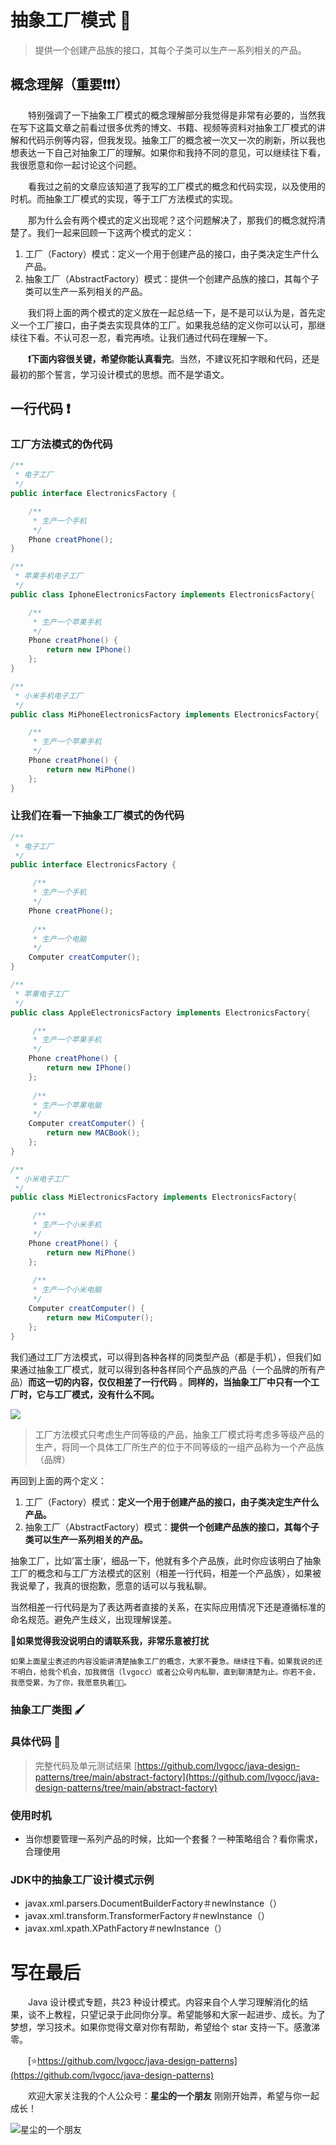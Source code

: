 # 抽象工厂模式 🌉

> 提供一个创建产品族的接口，其每个子类可以生产一系列相关的产品。



## 概念理解（重要❗❗❗）



　　特别强调了一下抽象工厂模式的概念理解部分我觉得是非常有必要的，当然我在写下这篇文章之前看过很多优秀的博文、书籍、视频等资料对抽象工厂模式的讲解和代码示例等内容，但我发现。抽象工厂的概念被一次又一次的刷新，所以我也想表达一下自己对抽象工厂的理解。如果你和我持不同的意见，可以继续往下看，我很愿意和你一起讨论这个问题。



　　看我过之前的文章应该知道了我写的工厂模式的概念和代码实现，以及使用的时机。而抽象工厂模式的实现，等于工厂方法模式的实现。



　　那为什么会有两个模式的定义出现呢？这个问题解决了，那我们的概念就捋清楚了。我们一起来回顾一下这两个模式的定义：

1. 工厂（Factory）模式：定义一个用于创建产品的接口，由子类决定生产什么产品。
2. 抽象工厂（AbstractFactory）模式：提供一个创建产品族的接口，其每个子类可以生产一系列相关的产品。

　　我们将上面的两个模式的定义放在一起总结一下，是不是可以认为是，首先定义一个工厂接口，由子类去实现具体的工厂。如果我总结的定义你可以认可，那继续往下看。不认可忍一忍，看完再喷。让我们通过代码在理解一下。



　　**❗下面内容很关键，希望你能认真看完**。当然，不建议死扣字眼和代码，还是最初的那个誓言，学习设计模式的思想。而不是学语文。



## 一行代码 ❗



### 工厂方法模式的伪代码

```java
/**
 * 电子工厂
 */
public interface ElectronicsFactory {

    /**
     * 生产一个手机
     */
    Phone creatPhone();
}
```



```java
/**
 * 苹果手机电子工厂
 */
public class IphoneElectronicsFactory implements ElectronicsFactory{

    /**
     * 生产一个苹果手机
     */
    Phone creatPhone() {
        return new IPhone()
    };
}
```



```java
/**
 * 小米手机电子工厂
 */
public class MiPhoneElectronicsFactory implements ElectronicsFactory{

    /**
     * 生产一个苹果手机
     */
    Phone creatPhone() {
        return new MiPhone()
    };
}
```



### 让我们在看一下抽象工厂模式的伪代码

```java
/**
 * 电子工厂
 */
public interface ElectronicsFactory {

     /**
     * 生产一个手机
     */
    Phone creatPhone();
    
     /**
     * 生产一个电脑
     */
    Computer creatComputer();
}
```



```java
/**
 * 苹果电子工厂
 */
public class AppleElectronicsFactory implements ElectronicsFactory{

     /**
     * 生产一个苹果手机
     */
    Phone creatPhone() {
        return new IPhone()
    };
    
     /**
     * 生产一个苹果电脑
     */
    Computer creatComputer() {
        return new MACBook();
    };
}
```



```java
/**
 * 小米电子工厂
 */
public class MiElectronicsFactory implements ElectronicsFactory{

     /**
     * 生产一个小米手机
     */
    Phone creatPhone() {
        return new MiPhone()
    };
    
     /**
     * 生产一个小米电脑
     */
    Computer creatComputer() {
        return new MiComputer();
    };
}
```



我们通过工厂方法模式，可以得到各种各样的同类型产品（都是手机），但我们如果通过抽象工厂模式，就可以得到各种各样同个产品族的产品（一个品牌的所有产品）**而这一切的内容，仅仅相差了一行代码** 。**同样的，当抽象工厂中只有一个工厂时，它与工厂模式，没有什么不同。**



![](3-1Q1141559151S.gif)



> 工厂方法模式只考虑生产同等级的产品，抽象工厂模式将考虑多等级产品的生产，将同一个具体工厂所生产的位于不同等级的一组产品称为一个产品族（品牌）



再回到上面的两个定义：

1. 工厂（Factory）模式：**定义一个用于创建产品的接口，由子类决定生产什么产品。**
2. 抽象工厂（AbstractFactory）模式：**提供一个创建产品族的接口，其每个子类可以生产一系列相关的产品。**

抽象工厂，比如’富士康‘，细品一下，他就有多个产品族，此时你应该明白了抽象工厂的概念和与工厂方法模式的区别（相差一行代码，相差一个产品族），如果被我说晕了，我真的很抱歉，愿意的话可以与我私聊。



当然相差一行代码是为了表达两者直接的关系，在实际应用情况下还是遵循标准的命名规范。避免产生歧义，出现理解误差。



**🔔如果觉得我没说明白的请联系我，非常乐意被打扰**

``如果上面星尘表述的内容没能讲清楚抽象工厂的概念，大家不要急。继续往下看。如果我说的还不明白，给我个机会，加我微信（lvgocc）或者公众号内私聊，直到聊清楚为止。你若不会，我愿受累，为了你，我愿意执着🐱‍💻。``



### 抽象工厂类图 🖌





### 具体代码 📄

> 完整代码及单元测试结果 [https://github.com/lvgocc/java-design-patterns/tree/main/abstract-factory](https://github.com/lvgocc/java-design-patterns/tree/main/abstract-factory)





### 使用时机

- 当你想要管理一系列产品的时候，比如一个套餐？一种策略组合？看你需求，合理使用






### JDK中的抽象工厂设计模式示例

- javax.xml.parsers.DocumentBuilderFactory＃newInstance（）
- javax.xml.transform.TransformerFactory＃newInstance（）
- javax.xml.xpath.XPathFactory＃newInstance（）


# 写在最后

　　Java 设计模式专题，共23 种设计模式。内容来自个人学习理解消化的结果，谈不上教程，只望记录于此同你分享。希望能够和大家一起进步、成长。为了梦想，学习技术。如果你觉得文章对你有帮助，希望给个 star 支持一下。感激涕零。

　　[⭐https://github.com/lvgocc/java-design-patterns](https://github.com/lvgocc/java-design-patterns)

　　欢迎大家关注我的个人公众号：**星尘的一个朋友** 刚刚开始弄，希望与你一起成长！

![星尘的一个朋友](https://i.loli.net/2020/10/08/2ZVKPRsQ9TyDmki.png)
